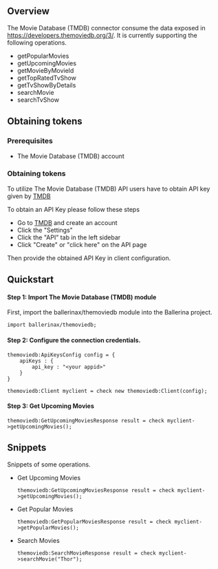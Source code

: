 ## Overview

The Movie Database (TMDB) connector consume the data exposed in https://developers.themoviedb.org/3/. It is currently supporting the following operations.

- getPopularMovies
- getUpcomingMovies
- getMovieByMovieId
- getTopRatedTvShow
- getTvShowByDetails
- searchMovie
- searchTvShow

## Obtaining tokens

### Prerequisites

- The Movie Database (TMDB) account

### Obtaining tokens

To utilize The Movie Database (TMDB) API users have to obtain API key given by [TMDB](https://www.themoviedb.org/)

To obtain an API Key please follow these steps
* Go to [TMDB](https://www.themoviedb.org/) and create an account
* Click the "Settings"
* Click the "API" tab in the left sidebar
* Click "Create" or "click here" on the API page

Then provide the obtained API Key in client configuration.

## Quickstart

#### Step 1: Import The Movie Database (TMDB) module
First, import the ballerinax/themoviedb module into the Ballerina project.

```ballerina
import ballerinax/themoviedb;
```
#### Step 2: Configure the connection credentials.
```ballerina
themoviedb:ApiKeysConfig config = {
    apiKeys : {
        api_key : "<your appid>"
    }
}

themoviedb:Client myclient = check new themoviedb:Client(config);
```
#### Step 3: Get Upcoming Movies

```ballerina
themoviedb:GetUpcomingMoviesResponse result = check myclient->getUpcomingMovies();
```

## Snippets
Snippets of some operations.

- Get Upcoming Movies
    ``` ballerina
    themoviedb:GetUpcomingMoviesResponse result = check myclient->getUpcomingMovies();
    ```
- Get Popular Movies
    ``` ballerina
    themoviedb:GetPopularMoviesResponse result = check myclient->getPopularMovies();
    ```
- Search Movies
    ``` ballerina
    themoviedb:SearchMovieResponse result = check myclient->searchMovie("Thor");
    ```

